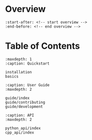 # Overview

```{include} ../README.md
:start-after: <!-- start overview -->
:end-before: <!-- end overview -->
```

# Table of Contents

```{toctree} 
:maxdepth: 1
:caption: Quickstart 

installation
basics
```

```{toctree} 
:caption: User Guide 
:maxdepth: 2

guide/index
guide/contributing
guide/development
```

```{toctree} 
:caption: API 
:maxdepth: 2

python_api/index
cpp_api/index
```
